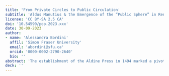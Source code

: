 ```yaml
---
title: 'From Private Circles to Public Circulation'
subtitle: 'Aldus Manutius & the Emergence of the “Public Sphere” in Renaissance Italy'
license: 'CC BY-SA 2.5 CA'
doi: '10.54590/pop.2023.xxx'
date: 30-09-2023
author: 
- name: 'Alessandra Bordini'
  affil: 'Simon Fraser University'
  email: 'abordini@sfu.ca'
  orcid: '0000-0002-2790-2640'
  bio: ''
abstract: 'The establishment of the Aldine Press in 1494 marked a pivotal moment in the history of printing and publishing in Western Europe. The range of technological and typographical innovations introduced by Renaissance educator-turned-publisher Aldus Manutius (ca. 1451–1515), as well as their lasting impact on our cultural history, has been extensively documented. However, a key aspect of Aldus’s larger cultural and intellectual mission remains understudied and merits further attention: the cultivation of a “rational-critical” literary public through the printing and wide circulation of high-quality editions of classical works. Drawing from critical reformulations of Habermas’s theory of “the public sphere” (specifically as revisited by Michael Warner), this paper seeks to investigate and understand how, and to what extent, Aldus’s expansive *pedagogical* and *civic* project contributed to the development of a proto-form of public discourse, in the modern sense, by leveraging the potential of the printing press to reach wider publics, beyond private familial and scholarly circles.'
deck: ''
---
```


